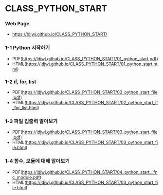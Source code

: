# CLASS_PYTHON_START

### Web Page 
 * https://ldjwj.github.io/CLASS_PYTHON_START/

### 
### 1-1 Python 시작하기
 * PDF(https://ldjwj.github.io/CLASS_PYTHON_START/01_python_start.pdf)
 * HTML(https://ldjwj.github.io/CLASS_PYTHON_START/01_python_start.html)


### 1-2 if, for, list
 * PDF(https://ldjwj.github.io/CLASS_PYTHON_START/03_python_start_file.pdf)
 * HTML(https://ldjwj.github.io/CLASS_PYTHON_START/02_python_start_if_for_list.html)


### 1-3 파일 입출력 알아보기
 * PDF(https://ldjwj.github.io/CLASS_PYTHON_START/03_python_start_file.pdf)
 * HTML(https://ldjwj.github.io/CLASS_PYTHON_START/03_python_start_file.html)


### 1-4 함수, 모듈에 대해 알아보기
 * PDF(https://ldjwj.github.io/CLASS_PYTHON_START/04_python_start__fnc_module.pdf)
 * HTML(https://ldjwj.github.io/CLASS_PYTHON_START/03_python_start_file.html)


